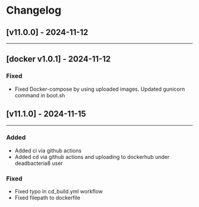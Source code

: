 # Changelog

## [v11.0.0] - 2024-11-12

---

## [docker v1.0.1] - 2024-11-12

### Fixed

- Fixed Docker-compose by using uploaded images. Updated gunicorn command in boot.sh

## [v11.1.0] - 2024-11-15

---

### Added

- Added ci via github actions
- Added cd via github actions and uploading to dockerhub under deadbacteria8 user


### Fixed

- Fixed typo in cd_build.yml workflow
- Fixed filepath to dockerfile
